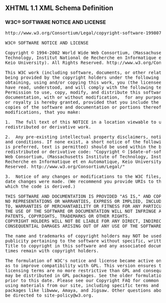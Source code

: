 ## XHTML 1.1 XML Schema Definition

### W3C® SOFTWARE NOTICE AND LICENSE
<pre>
http://www.w3.org/Consortium/Legal/copyright-software-19980720

W3C® SOFTWARE NOTICE AND LICENSE

Copyright © 1994-2002 World Wide Web Consortium, (Massachusetts Institute of
Technology, Institut National de Recherche en Informatique et en Automatique,
Keio University). All Rights Reserved. http://www.w3.org/Consortium/Legal/

This W3C work (including software, documents, or other related items) is
being provided by the copyright holders under the following license. By
obtaining, using and/or copying this work, you (the licensee) agree that you
have read, understood, and will comply with the following terms and conditions:
Permission to use, copy, modify, and distribute this software and its
documentation, with or without modification,  for any purpose and without fee
or royalty is hereby granted, provided that you include the following on ALL
copies of the software and documentation or portions thereof, including
modifications, that you make:

1.	The full text of this NOTICE in a location viewable to users of the
redistributed or derivative work. 

2.	Any pre-existing intellectual property disclaimers, notices, or terms
and conditions. If none exist, a short notice of the following form (hypertext
is preferred, text is permitted) should be used within the body of any
redistributed or derivative code: "Copyright © [$date-of-software] World Wide
Web Consortium, (Massachusetts Institute of Technology, Institut National de
Recherche en Informatique et en Automatique, Keio University). All Rights
Reserved. http://www.w3.org/Consortium/Legal/" 

3.	Notice of any changes or modifications to the W3C files, including the
date changes were made. (We recommend you provide URIs to the location from
which the code is derived.) 

THIS SOFTWARE AND DOCUMENTATION IS PROVIDED "AS IS," AND COPYRIGHT HOLDERS MAKE
NO REPRESENTATIONS OR WARRANTIES, EXPRESS OR IMPLIED, INCLUDING BUT NOT LIMITED
TO, WARRANTIES OF MERCHANTABILITY OR FITNESS FOR ANY PARTICULAR PURPOSE OR THAT
THE USE OF THE SOFTWARE OR DOCUMENTATION WILL NOT INFRINGE ANY THIRD PARTY
PATENTS, COPYRIGHTS, TRADEMARKS OR OTHER RIGHTS.
COPYRIGHT HOLDERS WILL NOT BE LIABLE FOR ANY DIRECT, INDIRECT, SPECIAL OR
CONSEQUENTIAL DAMAGES ARISING OUT OF ANY USE OF THE SOFTWARE OR DOCUMENTATION.

The name and trademarks of copyright holders may NOT be used in advertising or
publicity pertaining to the software without specific, written prior permission.
Title to copyright in this software and any associated documentation will at all
times remain with copyright holders.

The formulation of W3C's notice and license became active on August 14 1998 so
as to improve compatibility with GPL. This version ensures that W3C software
licensing terms are no more restrictive than GPL and consequently W3C software
may be distributed in GPL packages. See the older formulation for the policy
prior to this date. Please see our Copyright FAQ for common questions about
using materials from our site, including specific terms and conditions for
packages like libwww, Amaya, and Jigsaw. Other questions about this notice can
be directed to site-policy@w3.org.

</pre>
